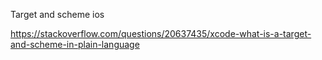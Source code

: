 Target and scheme ios

https://stackoverflow.com/questions/20637435/xcode-what-is-a-target-and-scheme-in-plain-language
